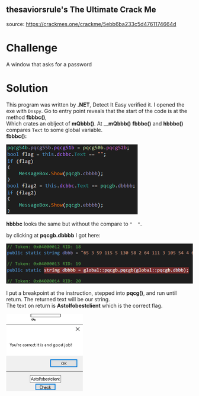 ## thesaviorsrule's The Ultimate Crack Me
source: https://crackmes.one/crackme/5ebb6ba233c5d4761174664d

# Challenge

A window that asks for a password

# Solution

This program was written by __.NET__, Detect It Easy verified it.
I opened the exe with `Dnspy`. Go to entry point reveals that the start of the code is at the method __fbbbc()__,\
Which crates an oblject of __mQbbb()__. At ____mQbbb()__ __fbbbc()__ and __hbbbc()__ compares `Text` to some global variable.\
__fbbbc():__

![](fbbbc.png)

__hbbbc__ looks the same but without the compare to `"  "`.

by clicking at __pqcgb.dbbbb__ I got here:

![](dbbbb.png)

I put a breakpoint at the instruction, stepped into __pqcg()__, and run until return. The returned text will be our string.\
The text on return is __Astolfobestclient__ which is the correct flag.

![](solution.png)
